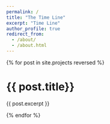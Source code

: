 ```yaml
---
permalink: /
title: "The Time Line"
excerpt: "Time Line"
author_profile: true
redirect_from: 
  - /about/
  - /about.html
---
```


<div class="container">
{% for post in site.projects reversed %}
  <div class="timeline-item" date-is='20-07-1990'>
    <h1>{{ post.title}}</h1>
    <p>{{ post.excerpt }}</p>
  </div>
{% endfor %}
</div>
